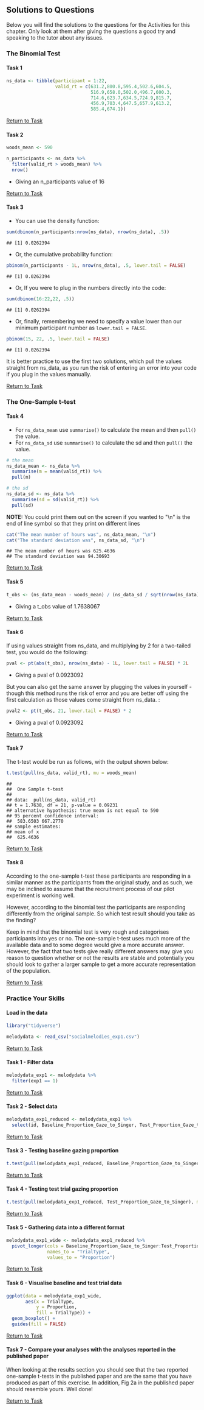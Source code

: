 ## Solutions to Questions



Below you will find the solutions to the questions for the Activities for this chapter. Only look at them after giving the questions a good try and speaking to the tutor about any issues.

### The Binomial Test

#### Task 1

```r
ns_data <- tibble(participant = 1:22,
                  valid_rt = c(631.2,800.8,595.4,502.6,604.5,
                               516.9,658.0,502.0,496.7,600.3,
                               714.6,623.7,634.5,724.9,815.7,
                               456.9,703.4,647.5,657.9,613.2,
                               585.4,674.1))
```

[Return to Task](#Ch6PreClassQueT1)

#### Task 2

```r
woods_mean <- 590

n_participants <- ns_data %>%
  filter(valid_rt > woods_mean) %>%
  nrow()
```

* Giving an n_participants value of 16

[Return to Task](#Ch6PreClassQueT2)

#### Task 3

* You can use the density function:

```r
sum(dbinom(n_participants:nrow(ns_data), nrow(ns_data), .5))
```

```
## [1] 0.0262394
```

* Or, the cumulative probability function:

```r
pbinom(n_participants - 1L, nrow(ns_data), .5, lower.tail = FALSE)
```

```
## [1] 0.0262394
```

* Or, If you were to plug in the numbers directly into the code:

```r
sum(dbinom(16:22,22, .5))
```

```
## [1] 0.0262394
```

* Or, finally, remembering we need to specify a value lower than our minimum participant number as `lower.tail = FALSE`.

```r
pbinom(15, 22, .5, lower.tail = FALSE)
```

```
## [1] 0.0262394
```

It is better practice to use the first two solutions, which pull the values straight from ns_data, as you run the risk of entering an error into your code if you plug in the values manually.

[Return to Task](#Ch6PreClassQueT3)

### The One-Sample t-test

#### Task 4

* For `ns_data_mean` use `summarise()` to calculate the mean and then `pull()` the value.
* For `ns_data_sd` use `summarise()` to calculate the sd and then `pull()` the value.

```r
# the mean
ns_data_mean <- ns_data %>%
  summarise(m = mean(valid_rt)) %>%
  pull(m)  

# the sd
ns_data_sd <- ns_data %>%
  summarise(sd = sd(valid_rt)) %>%
  pull(sd)
```

**NOTE:** You could print them out on the screen if you wanted to "\\n" is the end of line symbol so that they print on different lines


```r
cat("The mean number of hours was", ns_data_mean, "\n")
cat("The standard deviation was", ns_data_sd, "\n")
```

```
## The mean number of hours was 625.4636 
## The standard deviation was 94.30693
```

[Return to Task](#Ch6PreClassQueT4)

#### Task 5

```r
t_obs <- (ns_data_mean - woods_mean) / (ns_data_sd / sqrt(nrow(ns_data)))
```

* Giving a t_obs value of 1.7638067

[Return to Task](#Ch6PreClassQueT5)

#### Task 6

If using values straight from ns_data, and multiplying by 2 for a two-tailed test, you would do the following:

```r
pval <- pt(abs(t_obs), nrow(ns_data) - 1L, lower.tail = FALSE) * 2L
```

* Giving a pval of 0.0923092

But you can also get the same answer by plugging the values in yourself - though this method runs the risk of error and you are better off using the first calculation as those values come straight from ns_data. :

```r
pval2 <- pt(t_obs, 21, lower.tail = FALSE) * 2
```

* Giving a pval of 0.0923092

[Return to Task](#Ch6PreClassQueT6)

#### Task 7

The t-test would be run as follows, with the output shown below:


```r
t.test(pull(ns_data, valid_rt), mu = woods_mean)
```

```
## 
## 	One Sample t-test
## 
## data:  pull(ns_data, valid_rt)
## t = 1.7638, df = 21, p-value = 0.09231
## alternative hypothesis: true mean is not equal to 590
## 95 percent confidence interval:
##  583.6503 667.2770
## sample estimates:
## mean of x 
##  625.4636
```

[Return to Task](#Ch6PreClassQueT7)

#### Task 8

According to the one-sample t-test these participants are responding in a similar manner as the participants from the original study, and as such, we may be inclined to assume that the recruitment process of our pilot experiment is working well.

However, according to the binomial test the participants are responding differently from the original sample. So which test result should you take as the finding? 

Keep in mind that the binomial test is very rough and categorises participants into yes or no. The one-sample t-test uses much more of the available data and to some degree would give a more accurate answer. However, the fact that two tests give really different answers may give you reason to question whether or not the results are stable and potentially you should look to gather a larger sample to get a more accurate representation of the population.

[Return to Task](#Ch6PreClassQueT8)


### Practice Your Skills

#### Load in the data


```r
library("tidyverse")

melodydata <- read_csv("socialmelodies_exp1.csv")
```

[Return to Task](#Ch5PracticeSkillsT0)

#### Task 1 - Filter data


```r
melodydata_exp1 <- melodydata %>%
  filter(exp1 == 1)
```

[Return to Task](#Ch5PracticeSkillsT1)

#### Task 2 - Select data


```r
melodydata_exp1_reduced <- melodydata_exp1 %>%
  select(id, Baseline_Proportion_Gaze_to_Singer, Test_Proportion_Gaze_to_Singer)
```

[Return to Task](#Ch5PracticeSkillsT2)

#### Task 3 - Testing baseline gazing proportion


```r
t.test(pull(melodydata_exp1_reduced, Baseline_Proportion_Gaze_to_Singer), mu = 0.5)
```

[Return to Task](#Ch5PracticeSkillsT3)

#### Task 4 - Testing test trial gazing proportion


```r
t.test(pull(melodydata_exp1_reduced, Test_Proportion_Gaze_to_Singer), mu = 0.5)
```

[Return to Task](#Ch5PracticeSkillsT4)

#### Task 5 - Gathering data into a different format


```r
melodydata_exp1_wide <- melodydata_exp1_reduced %>% 
  pivot_longer(cols = Baseline_Proportion_Gaze_to_Singer:Test_Proportion_Gaze_to_Singer,
               names_to = "TrialType",
               values_to = "Proportion")
```

[Return to Task](#Ch5PracticeSkillsT5)

#### Task 6 - Visualise baseline and test trial data



```r
ggplot(data = melodydata_exp1_wide, 
       aes(x = TrialType, 
           y = Proportion, 
           fill = TrialType)) + 
  geom_boxplot() +
  guides(fill = FALSE)
```

[Return to Task](#Ch5PracticeSkillsT6)

#### Task 7 - Compare your analyses with the analyses reported in the published paper

When looking at the results section you should see that the two reported one-sample t-tests in the published paper and are the same that you have produced as part of this exercise. In addition, Fig 2a in the published paper should resemble yours. Well done!

[Return to Task](#Ch5PracticeSkillsT7)


